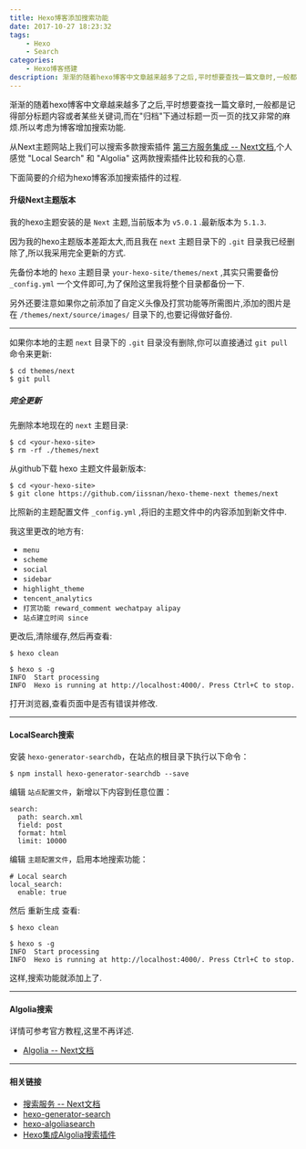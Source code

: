 ```yaml
---
title: Hexo博客添加搜索功能
date: 2017-10-27 18:23:32
tags:
    - Hexo
    - Search
categories: 
    - Hexo博客搭建
description: 渐渐的随着hexo博客中文章越来越多了之后,平时想要查找一篇文章时,一般都是记得部分标题内容或者某些关键词,而在"归档"下通过标题一页一页的找又非常的麻烦.所以考虑为博客增加搜索功能.
---
```


渐渐的随着hexo博客中文章越来越多了之后,平时想要查找一篇文章时,一般都是记得部分标题内容或者某些关键词,而在"归档"下通过标题一页一页的找又非常的麻烦.所以考虑为博客增加搜索功能.

从Next主题网站上我们可以搜索多款搜索插件 [第三方服务集成 -- Next文档](http://theme-next.iissnan.com/third-party-services.html#search-system),个人感觉 "Local Search" 和 "Algolia" 这两款搜索插件比较和我的心意.

下面简要的介绍为hexo博客添加搜索插件的过程.

#### 升级Next主题版本

我的hexo主题安装的是 `Next` 主题,当前版本为 `v5.0.1` .最新版本为 `5.1.3`.

因为我的hexo主题版本差距太大,而且我在 `next` 主题目录下的 `.git` 目录我已经删除了,所以我采用完全更新的方式.

先备份本地的 `hexo` 主题目录 `your-hexo-site/themes/next` ,其实只需要备份 `_config.yml` 一个文件即可,为了保险这里我将整个目录都备份一下.

另外还要注意如果你之前添加了自定义头像及打赏功能等所需图片,添加的图片是在 `/themes/next/source/images/` 目录下的,也要记得做好备份.

***

如果你本地的主题 `next` 目录下的 `.git` 目录没有删除,你可以直接通过 `git pull` 命令来更新:

```
$ cd themes/next
$ git pull
```

##### 完全更新

先删除本地现在的 `next` 主题目录:

```
$ cd <your-hexo-site>
$ rm -rf ./themes/next
```

从github下载 hexo 主题文件最新版本:

```
$ cd <your-hexo-site>
$ git clone https://github.com/iissnan/hexo-theme-next themes/next
```

比照新的主题配置文件 `_config.yml` ,将旧的主题文件中的内容添加到新文件中.

我这里更改的地方有:

* `menu`
* `scheme`
* `social`
* `sidebar`
* `highlight_theme`
* `tencent_analytics`
* `打赏功能 reward_comment wechatpay alipay`
* `站点建立时间 since`

更改后,清除缓存,然后再查看:

```
$ hexo clean

$ hexo s -g
INFO  Start processing
INFO  Hexo is running at http://localhost:4000/. Press Ctrl+C to stop.
```

打开浏览器,查看页面中是否有错误并修改.

***

#### LocalSearch搜索

安装 `hexo-generator-searchdb`，在站点的根目录下执行以下命令：

```
$ npm install hexo-generator-searchdb --save
```

编辑 `站点配置文件`，新增以下内容到任意位置：

```
search:
  path: search.xml
  field: post
  format: html
  limit: 10000
```

编辑 `主题配置文件`，启用本地搜索功能：

```
# Local search
local_search:
  enable: true
```

然后 重新生成 查看:

```
$ hexo clean

$ hexo s -g
INFO  Start processing
INFO  Hexo is running at http://localhost:4000/. Press Ctrl+C to stop.
```

这样,搜索功能就添加上了.

***

#### Algolia搜索

详情可参考官方教程,这里不再详述. 

* [Algolia -- Next文档](http://theme-next.iissnan.com/third-party-services.html#algolia-search)

***

#### 相关链接

* [搜索服务 -- Next文档](http://theme-next.iissnan.com/third-party-services.html#search-system)
* [hexo-generator-search](https://github.com/PaicHyperionDev/hexo-generator-search)
* [hexo-algoliasearch](https://github.com/LouisBarranqueiro/hexo-algoliasearch)
* [Hexo集成Algolia搜索插件](https://jobbym.github.io/2017/01/16/Hexo%E9%9B%86%E6%88%90Algolia%E6%90%9C%E7%B4%A2%E6%8F%92%E4%BB%B6/)
